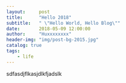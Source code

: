 ```yaml
---
layout:     post
title:      "Hello 2018"
subtitle:   " \"Hello World, Hello Blog\""
date:       2018-05-09 12:00:00
author:     "Huxxxxxxxx"
header-img: "img/post-bg-2015.jpg"
catalog: true
tags:
    - life
---
```

sdfasdjflkasjdlkfjadslk


